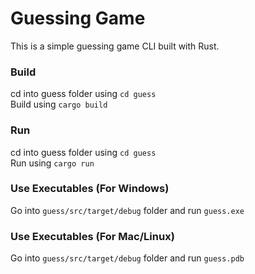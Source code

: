 # Guessing Game
This is a simple guessing game CLI built with Rust.  
  
### Build
cd into guess folder using ```cd guess```  
Build using ```cargo build```

### Run
cd into guess folder using ```cd guess```  
Run using ```cargo run```

### Use Executables (For Windows)
Go into ```guess/src/target/debug``` folder and run ```guess.exe```  

### Use Executables (For Mac/Linux)
Go into ```guess/src/target/debug``` folder and run ```guess.pdb```